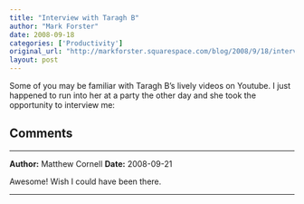 ```yaml
---
title: "Interview with Taragh B"
author: "Mark Forster"
date: 2008-09-18
categories: ['Productivity']
original_url: "http://markforster.squarespace.com/blog/2008/9/18/interview-with-taragh-b.html"
layout: post
---
```


Some of you may be familiar with Taragh B’s lively videos on Youtube. I just happened to run into her at a party the other day and she took the opportunity to interview me:


## Comments

---

**Author:** Matthew Cornell
**Date:** 2008-09-21

Awesome! Wish I could have been there.

---
